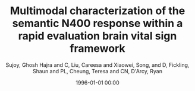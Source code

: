 ---
layout: post
title: Multimodal characterization of the semantic N400 response within a rapid evaluation brain vital sign framework

date: 1996-01-01 00:00
author: Sujoy, Ghosh Hajra and C, Liu, Careesa and Xiaowei, Song, and D, Fickling, Shaun and PL, Cheung, Teresa and CN, D'Arcy, Ryan
tags: ["clinical application","erp","meg","n400","semantic language"]
journal: Journal of Translational Medicine

link: https://doi.org/10.1186/s12967-018-1527-2

year: 2018
---